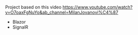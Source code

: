 Project based on this video https://www.youtube.com/watch?v=O7oaxFgNuYo&ab_channel=MilanJovanovi%C4%87

- Blazor
- SignalR
